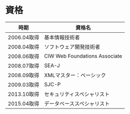 # 資格

| 時期        | 資格名                        |
| ----------- | ----------------------------- |
| 2006.04取得 | 基本情報技術者                |
| 2008.04取得 | ソフトウェア開発技術者        |
| 2008.06取得 | CIW Web Foundations Associate |
| 2008.07取得 | SEA-J                         |
| 2008.09取得 | XMLマスター：ベーシック       |
| 2009.03取得 | SJC-P                         |
| 2013.10取得 | セキュリティスペシャリスト    |
| 2015.04取得 | データベーススペシャリスト    |
